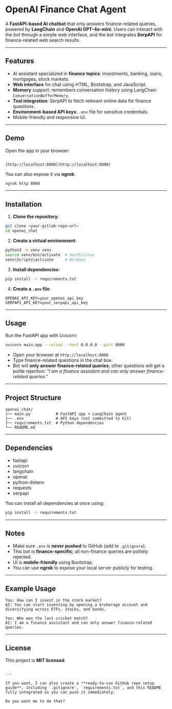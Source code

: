 # OpenAI Finance Chat Agent

A **FastAPI-based AI chatbot** that only answers finance-related queries, powered by **LangChain** and **OpenAI GPT-4o-mini**. Users can interact with the bot through a simple web interface, and the bot integrates **SerpAPI** for finance-related web search results.

---

## Features

- AI assistant specialized in **finance topics**: investments, banking, loans, mortgages, stock markets.
- **Web interface** for chat using HTML, Bootstrap, and JavaScript.
- **Memory** support: remembers conversation history using LangChain `ConversationBufferMemory`.
- **Tool integration**: SerpAPI to fetch relevant online data for finance questions.
- **Environment-based API keys**: `.env` file for sensitive credentials.
- Mobile-friendly and responsive UI.

---

## Demo

Open the app in your browser:

```

[http://localhost:8000](http://localhost:8000)

````

You can also expose it via **ngrok**:

```bash
ngrok http 8000
````

---

## Installation

1. **Clone the repository**:

```bash
git clone <your-gitlab-repo-url>
cd openai_chat
```

2. **Create a virtual environment**:

```bash
python3 -m venv venv
source venv/bin/activate  # macOS/Linux
venv\Scripts\activate     # Windows
```

3. **Install dependencies**:

```bash
pip install -r requirements.txt
```

4. **Create a `.env` file**:

```env
OPENAI_API_KEY=your_openai_api_key
SERPAPI_API_KEY=your_serpapi_api_key
```

---

## Usage

Run the FastAPI app with Uvicorn:

```bash
uvicorn main:app --reload --host 0.0.0.0 --port 8000
```

* Open your browser at `http://localhost:8000`
* Type finance-related questions in the chat box.
* Bot will **only answer finance-related queries**; other questions will get a polite rejection:
  *"I am a finance assistant and can only answer finance-related queries."*

---

## Project Structure

```
openai_chat/
├── main.py           # FastAPI app + LangChain agent
├── .env              # API keys (not committed to Git)
├── requirements.txt  # Python dependencies
└── README.md
```

---

## Dependencies

* fastapi
* uvicorn
* langchain
* openai
* python-dotenv
* requests
* serpapi

You can install all dependencies at once using:

```bash
pip install -r requirements.txt
```

---

## Notes

* Make sure `.env` is **never pushed** to GitHub (add to `.gitignore`).
* This bot is **finance-specific**; all non-finance queries are politely rejected.
* UI is **mobile-friendly** using Bootstrap.
* You can use **ngrok** to expose your local server publicly for testing.

---

## Example Usage

```text
You: How can I invest in the stock market?
AI: You can start investing by opening a brokerage account and diversifying across ETFs, stocks, and bonds.

You: Who won the last cricket match?
AI: I am a finance assistant and can only answer finance-related queries.
```

---

## License

This project is **MIT licensed**.

```

---

If you want, I can also create a **ready-to-use GitHub repo setup guide**, including `.gitignore`, `requirements.txt`, and this README fully integrated so you can push it immediately.  

Do you want me to do that?
```
